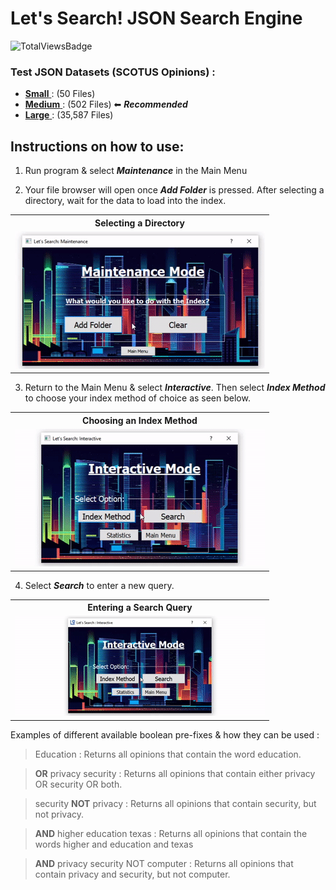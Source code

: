 # Let's Search! JSON Search Engine

![TotalViewsBadge](https://hitscounter.dev/api/hit?url=https%3A%2F%2Fgithub.com%2Fluisegarduno%2FJSON_SearchEngine&label=Total-Views&icon=github&color=%236ea8fe)

### Test JSON Datasets (SCOTUS Opinions) : 
- [__Small__ ](https://www.dropbox.com/s/hxep4wthstqkrs9/scotus-small.tar.xz?dl=0) : (50 Files)
- [__Medium__ ](https://www.dropbox.com/s/8zdm3zl06fqmg24/scotus-med.tar.xz?dl=0) : (502 Files) ⬅ *__Recommended__* 
- [__Large__ ](https://web.archive.org/web/20210715231147/https://www.courtlistener.com/api/bulk-data/opinions/ca1.tar.gz) : (35,587 Files)

## Instructions on how to use:
1. Run program & select __*Maintenance*__ in the Main Menu

2. Your file browser will open once __*Add Folder*__ is pressed. After selecting a directory, wait for the data to load into the index.
<table>
  <tr>   <th>Selecting a Directory</th>   </tr>
  <tr>   <td><img src="https://github.com/luisegarduno/JSON_SearchEngine/blob/master/SearchEngine/Images/AddFiles.gif"  /></td>    </tr>
</table>

3. Return to the Main Menu & select __*Interactive*__. Then select __*Index Method*__ to choose your index method of choice as seen below.
<table>
  <tr>   <th>Choosing an Index Method</th>   </tr>
  <tr>   <td><img src="https://github.com/luisegarduno/JSON_SearchEngine/blob/master/SearchEngine/Images/IndexMethod.gif"  /> </td>   </tr>
</table>

4. Select __*Search*__ to enter a new query.
<table>
  <tr>   <th>Entering a Search Query</th>   </tr>
  <tr>   <td><img src="https://github.com/luisegarduno/JSON_SearchEngine/blob/master/SearchEngine/Images/SearchQuery.gif"  /> </td>   </tr>
</table>


 Examples of different available boolean pre-fixes & how they can be used : 
 > Education                  : Returns all opinions that contain the word education.
 
 > __OR__ privacy security    : Returns all opinions that contain either privacy OR security OR both.
 
 > security __NOT__ privacy   : Returns all opinions that contain security, but not privacy.
 
 > __AND__ higher education texas : Returns all opinions that contain the words higher and education and texas
 
 > __AND__ privacy security NOT computer : Returns all opinions that contain privacy and security, but not computer.
 
